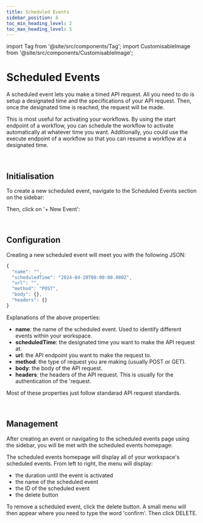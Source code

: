 ```yaml
---
title: Scheduled Events
sidebar_position: 6
toc_min_heading_level: 2
toc_max_heading_level: 5
---
```


import Tag from '@site/src/components/Tag';
import CustomisableImage from '@site/src/components/CustomisableImage';

# Scheduled Events

A scheduled event lets you make a timed API request. All you need to do is setup a designated time and the specifications of your API request. Then, once the designated time is reached, the request will be made. 

This is most useful for activating your workflows. By using the start endpoint of a workflow, you can schedule the workflow to activate automatically at whatever time you want. Additionally, you could use the execute endpoint of a workflow so that you can resume a workflow at a designated time.

<br/>

## Initialisation

To create a new scheduled event, navigate to the Scheduled Events section on the sidebar:

<CustomisableImage src="/img/scheduled-event-nav.png" alt="Scheduled Events Sidebar Nav" width="500"/>

Then, click on '+ New Event':

<CustomisableImage src="/img/new-event.png" alt="New Event" width="500"/>


<br/>

## Configuration



Creating a new scheduled event will meet you with the following JSON:

```jsx title="Scheduled Event JSON"
{
  "name": "",
  "scheduledTime": "2024-04-20T08:00:00.000Z",
  "url": "",
  "method": "POST",
  "body": {},
  "headers": {}
}
```

Explanations of the above properties:
- **name**: the name of the scheduled event. Used to identify different events within your workspace.
- **scheduledTime**: the designated time you want to make the API request at.
- **url**: the API endpoint you want to make the request to. 
- **method**: the type of request you are making (usually POST or GET).
- **body**: the body of the API request.
- **headers**: the headers of the API request. This is usually for the authentication of the 'request.

Most of these properties just follow standarad API request standards. 

<br/>

## Management

After creating an event or navigating to the scheduled events page using the sidebar, you will be met with the scheduled events homepage:

<CustomisableImage src="/img/scheduled-event-homepage.png" alt="Scheduled Events Homepage" width="700"/>

The scheduled events homepage will display all of your workspace's scheduled events. From left to right, the menu will display:
- the duration until the event is activated
- the name of the scheduled event
- the ID of the scheduled event
- the delete button

To remove a scheduled event, click the delete button. A small menu will then appear where you need to type the word 'confirm'. Then click <Tag colour="#1582d8" borderColour="#1582d8" fontColour="#FFFFFF">DELETE</Tag>.


